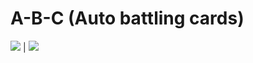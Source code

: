 # A-B-C (Auto battling cards)


![](/ABC/Images/GamePlay3.gif)   |  ![](/ABC/Images/WinScreen.png) 
